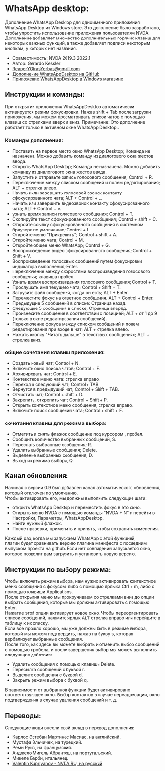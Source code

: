 # WhatsApp desktop:

Дополнение WhatsApp Desktop для одноименного приложения WhatsApp Desktop из Windows store.
Это дополнение было разработано, чтобы упростить использование приложения пользователям NVDA. Дополнение добавляет множество дополнительных горячих клавиш для некоторых важных функций, а также добавляет подписи некоторым кнопкам, у которых нет названия.


* Совместимость: NVDA 2019.3 2022.1
* Автор: Gerardo Kessler
* [ReaperYOtrasYerbas@gmail.com](mailto:ReaperYOtrasYerbas@gmail.com)
* [Дополнение WhatsAppDesktop на GitHub](https://github.com/GerardKessler/WhatsApp-desktop)
* [Приложение WhatsAppDesktop в Windows магазине](https://www.microsoft.com/ru-ru/p/whatsapp-desktop/9nksqgp7f2nh#activetab=pivot:overviewtab)

## Инструкции и команды:
При открытии приложения WhatsAppDesktop автоматически активируется режим фокусировки.
Нажав shift + Tab после загрузки приложения, мы можем просматривать список чатов с помощью клавиш со стрелками вверх и вниз.
Примечание: Это дополнение работает только в активном окне WhatsApp Desktop..

### Команды дополнения:

* Поставить на первое место окно WhatsApp Desktop; Команда не назначена. Можно добавить команду из диалогового окна жестов ввода.
* Открыть WhatsApp Desktop; Команда не назначена. Можно добавить команду из диалогового окна жестов ввода.
* Запустите и отправьте запись голосового сообщения; Control + R.
* Переключение между списком сообщений и полем редактирования; ALT + стрелка влево.
* Начать иили завершить голосовой звонок контакту сфокусированного чата; ALT + Control + L.
* Начать или завершить видеозвонок контакту сфокусированного чата; ALT + Control + v.
* узнать время записи голосового сообщения; Control + T.
* Скопируйте текст сфокусированного сообщения; Control + shift + C.
* Откройте ссылку сфокусированного сообщения в системном браузере по умолчанию; Control + L.
* Откройте меню "Прикрепить"; Control + shift + A.
* Откройте меню чата; Control + M.
* Откройте общее меню WhatsApp; Control + G.
* Воспроизведение видео сфокусированного сообщения; Control + Shift + V.
* Воспроизведение голосовых сообщений путем фокусировки индикатора выполнения; Enter.
* Переключение между скоростями воспроизведения голосового сообщения; клавиша пробел.
* Узнать время воспроизведения голосового сообщения; Control + T.
* Прослушать имя текущего чата; Control + Shift + T.
* Загрузите файл сообщения, когда он есть; ALT + Enter.
* Переместите фокус на ответное сообщения. ALT + Control + Enter.
* Предыдущие 5 сообщений в списке: Страница назад.
* Следующие 5 сообщений в списке, Страница вперёд.
* Произнесите сообщение в соответствии с позицией; ALT + от 1 до 9 (только в окне редактирования сообщений).
* Переключение фокуса между списком сообщений и полем редактирования при входе в чат; ALT + стрелка влево.
* Нажать кнопку "Читать дальше" в текстовых сообщениях; ALT + стрелка вниз.

### общие сочетания клавиш приложения:

* Создать новый чат; Control + N.
* Включить окно поиска чатов; Control + F.
* Архивировать чат; Control + E.
* Контекстное меню чата: стрелка вправо.
* Переход в следующий чат; Control+ TAB.
* Вернутся в предыдущий чат; Control + Shift + TAB.
* Отчистить чат; Control + shift + D.
* Закрепить, открепить чат; Control + Shift + P.
* Открыть контекстное меню сообщения, стрелка вправо.
* Включить поиск сообщений чата; Control + shift + F.

### сочетания клавиш для режима выбора:

* Отметить и снять флажок сообщение под курсором , пробел.
* Сообщить количество выбранных сообщений, S.
* Переслать выбранные сообщения; R.
* Удалить выбранные сообщения; Delete.
* Выделение выбранных сообщения; D.
* Выход из режима выбора, Q.

## Канал обновления:
Начиная с версии 0.9 был добавлен канал автоматического обновления, который отключен по умолчанию.  
Чтобы активировать его, мы должны выполнить следующие шаги:

* открыть WhatsApp Desktop и переместить фокус в это окно.
* Открыть меню NVDA с помощью команды "NVDA + N" и перейти в Настройки, Параметры, WhatsAppDesktop.
* Найти нужный флажок.
* После проверки, применить и принять, чтобы сохранить изменения.

Каждый раз, когда мы запускаем WhatsApp с этой функцией,  
плагин будет сравнивать версию плагина манифеста с последним выпуском проекта на github. Если нет совпадений запускается окно, которое позволит вам загрузить и установить новую версию.

## Инструкции по выбору режима:
Чтобы включить режим выбора, нам нужно активировать контекстное меню сообщения с фокусом, либо с помощью ярлыка Ctrl + m, либо с помощью клавиши Applications.  
После открытия меню мы прокручиваем со стрелками вниз до опции выбрать 
сообщения, которые мы должны активировать с помощью Enter.  
Нажатие этой опции активирует новое окно. Чтобы переориентировать список сообщений, нажмите ярлык ALT стрелка вправо или перейдите в таблицу к их списку.  
Если все прошло хорошо, мы уже должны быть в режиме выбора, который мы можем подтвердить, нажав на букву s, которая вербализует выбранные сообщения.  
После того, как здесь вы можете выбрать и отменить выбор сообщений с помощью пробела, и после завершения 
выбор мы можем выполнить следующие действия:

* Удалить сообщения с помощью клавиши Delete.
* Пересылка сообщений с буквой r.
* Выделите сообщения с буквой d.
* Закрыть режим выбора с буквой q.

В зависимости от выбранной функции будет активировано соответствующее окно. Выбор контактов в случае переадресации, окно подтверждения в случае удаления сообщений и т. д.
 
## Переводы:
Следующие люди внесли свой вклад в перевод дополнения:

* Карлос Эстебан Мартинес Масиас, на английский.
* Мустафа Эльчичек, на турецкий.
* Реми Руис, на французский.
* Анджело Мигель Абрантеш, на португальский.
* Микеле Барби, итальянец.
* [Valentin Kupriyanov - NVDA.RU, на русский](https://nvda.ru)
